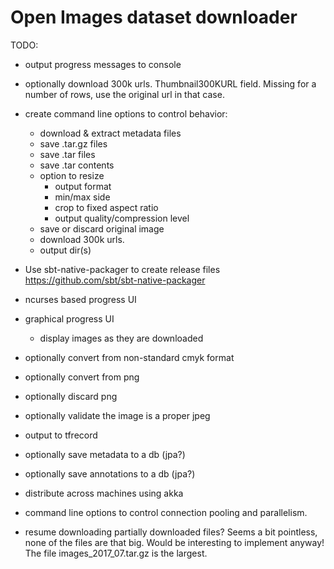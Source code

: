 # Open Images dataset downloader

TODO:
* output progress messages to console
* optionally download 300k urls. Thumbnail300KURL field. Missing for a number of rows, use the original url in that case.
* create command line options to control behavior:
    * download & extract metadata files
    * save .tar.gz files
    * save .tar files
    * save .tar contents
    * option to resize
        * output format
        * min/max side
        * crop to fixed aspect ratio
        * output quality/compression level
    * save or discard original image
    * download 300k urls.
    * output dir(s)
* Use sbt-native-packager to create release files https://github.com/sbt/sbt-native-packager

* ncurses based progress UI
* graphical progress UI
    * display images as they are downloaded
* optionally convert from non-standard cmyk format
* optionally convert from png
* optionally discard png
* optionally validate the image is a proper jpeg

* output to tfrecord
* optionally save metadata to a db (jpa?)
* optionally save annotations to a db (jpa?)
* distribute across machines using akka
* command line options to control connection pooling and parallelism.
* resume downloading partially downloaded files? Seems a bit pointless, none of the files are that big. Would be interesting to implement anyway! The file images_2017_07.tar.gz is the largest.
